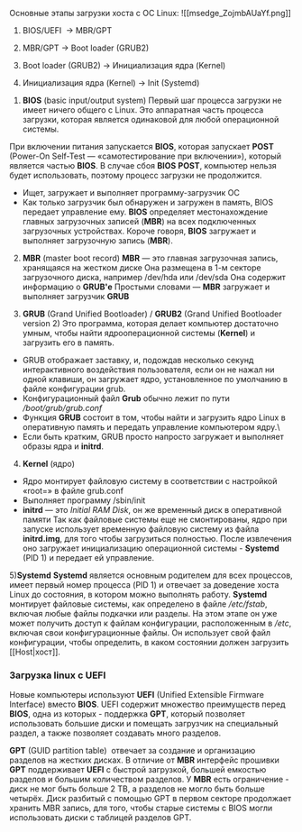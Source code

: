 Основные этапы загрузки хоста с ОС Linux:
![[msedge_ZojmbAUaYf.png]]
1. BIOS/UEFI  -> MBR/GPT
    
2. MBR/GPT -> Boot loader (GRUB2)
    
3. Boot loader (GRUB2) -> Инициализация ядра (Kernel)
    
4. Инициализация ядра (Kernel) -> Init (Systemd)

1) **BIOS** (basic input/output system) 
Первый шаг процесса загрузки не имеет ничего общего с Linux. Это аппаратная часть процесса загрузки, которая является одинаковой для любой операционной системы.

При включении питания запускается **BIOS**, которая запускает **POST** (Power-On Self-Test — «самотестирование при включении»), который является частью **BIOS**. В случае сбоя **BIOS** **POST**, компьютер нельзя будет использовать, поэтому процесс загрузки не продолжится.

- Ищет, загружает и выполняет программу-загрузчик ОС
- Как только загрузчик был обнаружен и загружен в память, BIOS передает управление ему.
**BIOS** определяет местонахождение главных загрузочных записей (**MBR**) на всех подключенных загрузочных устройствах. 
Короче говоря, **BIOS** загружает и выполняет загрузочную запись (**MBR**).


2) **MBR** (master boot record)
**MBR** — это главная загрузочная запись, хранящаяся на жестком диске
Она размещена в 1-м секторе загрузочного диска, например /dev/hda или /dev/sda
Она содержит информацию о **GRUB'е**
Простыми словами — **MBR** загружает и выполняет загрузчик **GRUB**

3) **GRUB** (Grand Unified Bootloader) / **GRUB2** (Grand Unified Bootloader version 2)
Это программа, которая делает компьютер достаточно умным, чтобы найти ядро ​​операционной системы (**Kernel**) и загрузить его в память.
- GRUB отображает заставку, и, подождав несколько секунд интерактивного воздействия пользователя, если он не нажал ни одной клавиши, он загружает ядро, установленное по умолчанию в файле конфигурации grub.
- Конфигурационный файл **Grub** обычно лежит по пути */boot/grub/grub.conf*
- Функция **GRUB** состоит в том, чтобы найти и загрузить ядро ​​Linux в оперативную память и передать управление компьютером ядру.\
- Если быть кратким, GRUB просто напросто загружает и выполняет образы ядра и **initrd**.

4) **Kernel** (ядро)
- Ядро монтирует файловую систему в соответствии с настройкой «root=» в файле grub.conf
- Выполняет программу /sbin/init
- **initrd** — это *Initial RAM Disk*, он же временный диск в оперативной памяти
Так как файловые системы еще не смонтированы, ядро при запуске использует временную файловую систему из файла **initrd.img**, для того чтобы загрузиться полностью. После извлечения оно загружает инициализацию операционной системы - **Systemd** (PID 1) и передает ей управление.

5)**Systemd** 
**Systemd** является основным родителем для всех процессов, имеет первый номер процесса (PID 1) и отвечает за доведение хоста Linux до состояния, в котором можно выполнять работу.
**Systemd** монтирует файловые системы, как определено в файле */etc/fstab*, включая любые файлы подкачки или разделы. На этом этапе он уже может получить доступ к файлам конфигурации, расположенным в */etc*, включая свои конфигурационные файлы.
Он использует свой файл конфигурации, чтобы определить, в каком состоянии должен загрузить [[Host|хост]]. 
### Загрузка linux с UEFI

Новые компьютеры используют **UEFI** (Unified Extensible Firmware Interface) вместо **BIOS**. UEFI содержит множество преимуществ перед **BIOS**, одна из которых - поддержка **GPT**, который позволяет использовать большие диски и помещать загрузчик на специальный раздел, а также позволяет создавать много разделов.

**GPT** (GUID partition table)  отвечает за создание и организацию разделов на жестких дисках. В отличие от **MBR** интерфейс прошивки **GPT** поддерживает **UEFI** с быстрой загрузкой, большей емкостью разделов и большим количеством разделов. 
У **MBR** есть ограничение - диск не мог быть больше 2 TB, а разделов не могло быть больше четырёх.
Диск разбитый с помощью GPT в первом секторе продолжает хранить MBR запись, для того, чтобы старые системы с BIOS могли использовать диски с таблицей разделов GPT.